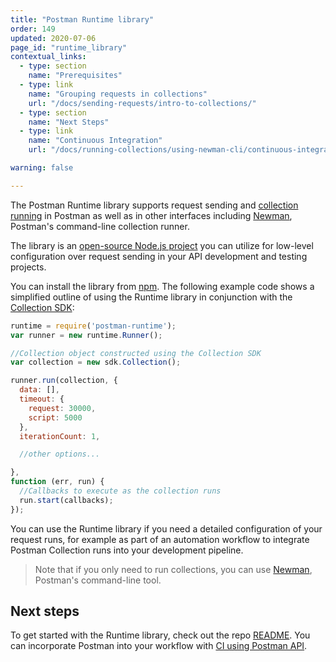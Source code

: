 ```yaml
---
title: "Postman Runtime library"
order: 149
updated: 2020-07-06
page_id: "runtime_library"
contextual_links:
  - type: section
    name: "Prerequisites"
  - type: link
    name: "Grouping requests in collections"
    url: "/docs/sending-requests/intro-to-collections/"
  - type: section
    name: "Next Steps"
  - type: link
    name: "Continuous Integration"
    url: "/docs/running-collections/using-newman-cli/continuous-integration/"

warning: false

---
```


The Postman Runtime library supports request sending and [collection running](/docs/running-collections/intro-to-collection-runs/) in Postman as well as in other interfaces including [Newman](/docs/running-collections/using-newman-cli/command-line-integration-with-newman/), Postman's command-line collection runner.

The library is an [open-source Node.js project](https://github.com/postmanlabs/postman-runtime/) you can utilize for low-level configuration over request sending in your API development and testing projects.

You can install the library from [npm](https://www.npmjs.com/package/postman-runtime). The following example code shows a simplified outline of using the Runtime library in conjunction with the [Collection SDK](/docs/developer/collection-sdk/):

```js
runtime = require('postman-runtime');
var runner = new runtime.Runner();

//Collection object constructed using the Collection SDK
var collection = new sdk.Collection();

runner.run(collection, {
  data: [],
  timeout: {
    request: 30000,
    script: 5000
  },
  iterationCount: 1,

  //other options...

},
function (err, run) {
  //Callbacks to execute as the collection runs
  run.start(callbacks);
});
```

You can use the Runtime library if you need a detailed configuration of your request runs, for example as part of an automation workflow to integrate Postman Collection runs into your development pipeline.

> Note that if you only need to run collections, you can use [Newman](/docs/running-collections/using-newman-cli/command-line-integration-with-newman/), Postman's command-line tool.

## Next steps

To get started with the Runtime library, check out the repo [README](https://github.com/postmanlabs/postman-runtime). You can incorporate Postman into your workflow with [CI using Postman API](/docs/running-collections/using-newman-cli/continuous-integration/).
